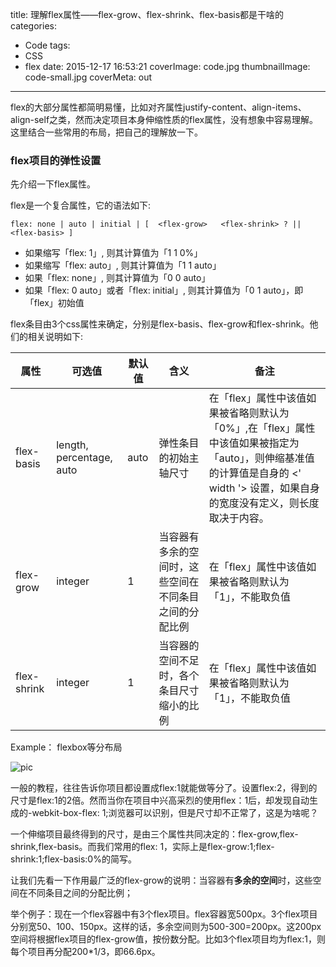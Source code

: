 title: 理解flex属性——flex-grow、flex-shrink、flex-basis都是干啥的
categories:
  - Code
tags:
  - CSS
  - flex
date: 2015-12-17 16:53:21
coverImage: code.jpg
thumbnailImage: code-small.jpg
coverMeta: out
---

flex的大部分属性都简明易懂，比如对齐属性justify-content、align-items、align-self之类，然而决定项目本身伸缩性质的flex属性，没有想象中容易理解。这里结合一些常用的布局，把自己的理解放一下。

<!-- more -->

### flex项目的弹性设置

先介绍一下flex属性。

flex是一个复合属性，它的语法如下:

```
flex: none | auto | initial | [  <flex-grow>   <flex-shrink> ? ||  <flex-basis> ]

```
- 如果缩写「flex: 1」, 则其计算值为「1 1 0%」
- 如果缩写「flex: auto」, 则其计算值为「1 1 auto」
- 如果「flex: none」, 则其计算值为「0 0 auto」
- 如果「flex: 0 auto」或者「flex: initial」, 则其计算值为「0 1 auto」，即「flex」初始值

flex条目由3个css属性来确定，分别是flex-basis、flex-grow和flex-shrink。他们的相关说明如下:

|属性|可选值|默认值|含义|备注|
|---|---|---|---|---|
|flex-basis|length, percentage, auto| auto |弹性条目的初始主轴尺寸|在「flex」属性中该值如果被省略则默认为「0%」,在「flex」属性中该值如果被指定为「auto」，则伸缩基准值的计算值是自身的 <' width '> 设置，如果自身的宽度没有定义，则长度取决于内容。|
|flex-grow|integer|1|当容器有多余的空间时，这些空间在不同条目之间的分配比例|在「flex」属性中该值如果被省略则默认为「1」，不能取负值|
|flex-shrink|integer|1|当容器的空间不足时，各个条目尺寸缩小的比例|在「flex」属性中该值如果被省略则默认为「1」，不能取负值|

Example： flexbox等分布局

![pic](http://cdn.alloyteam.com/wp-content/uploads/2015/05/%E5%9B%BE%E7%89%871.png)

一般的教程，往往告诉你项目都设置成flex:1就能做等分了。设置flex:2，得到的尺寸是flex:1的2倍。然而当你在项目中兴高采烈的使用flex：1后，却发现自动生成的-webkit-box-flex: 1;浏览器可以识别，但是尺寸却不正常了，这是为啥呢？

一个伸缩项目最终得到的尺寸，是由三个属性共同决定的：flex-grow,flex-shrink,flex-basis。而我们常用的flex: 1，实际上是flex-grow:1;flex-shrink:1;flex-basis:0%的简写。

让我们先看一下作用最广泛的flex-grow的说明：当容器有**多余的空间**时，这些空间在不同条目之间的分配比例；

举个例子：现在一个flex容器中有3个flex项目。flex容器宽500px。3个flex项目分别宽50、100、150px。这样的话，多余空间则为500-300=200px。这200px空间将根据flex项目的flex-grow值，按份数分配。比如3个flex项目均为flex:1，则每个项目再分配200*1/3，即66.6px。